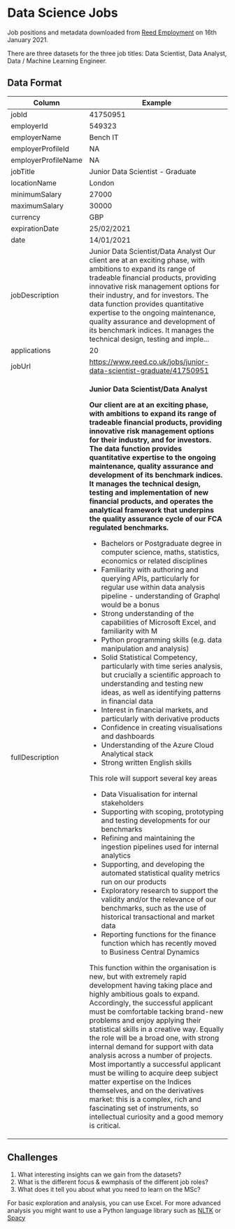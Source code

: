 # Data Science Jobs

Job positions and metadata downloaded from [Reed Employment](https://www.reed.co.uk/) on 16th January 2021.

There are three datasets for the three job titles: Data Scientist, Data Analyst, Data / Machine Learning Engineer.

## Data Format

|  Column   |  Example |  
|---|---|
| jobId               | 41750951   |
| employerId          | 549323  |
| employerName        |  Bench IT  |
| employerProfileId   | NA   |
| employerProfileName | NA  |
| jobTitle            | Junior Data Scientist  - Graduate   |
| locationName        | London    |
| minimumSalary       | 27000    |
| maximumSalary       | 30000    |
| currency            | GBP   |
| expirationDate      | 25/02/2021   |
| date                | 14/01/2021  |
| jobDescription      |  Junior Data Scientist/Data Analyst Our client are at an exciting phase, with ambitions to expand its range of tradeable financial products, providing innovative risk management options for their industry, and for investors. The data function provides quantitative expertise to the  ongoing maintenance, quality assurance and development of its benchmark indices. It manages the technical design, testing and imple...  |
| applications        | 20   |
| jobUrl              | https://www.reed.co.uk/jobs/junior-data-scientist-graduate/41750951    |
| fullDescription     |  <p><strong>Junior Data Scientist/Data Analyst</strong></p> <p><strong>Our client are at an exciting phase, with ambitions to expand its range of tradeable financial products, providing innovative risk management options for their industry, and for investors. The data function provides quantitative expertise to the  ongoing maintenance, quality assurance and development of its benchmark indices. It manages the technical design, testing and implementation of new financial products, and operates the analytical framework that underpins the quality assurance cycle of our  FCA regulated benchmarks. </strong></p> <ul> <li>Bachelors or Postgraduate degree in computer science, maths, statistics, economics or related disciplines</li><li>Familiarity with authoring and querying APIs, particularly for regular use within data analysis pipeline - understanding of Graphql would be a bonus</li><li>Strong understanding of the capabilities of Microsoft Excel, and familiarity with M</li><li>Python programming skills (e.g. data manipulation and analysis)</li><li>Solid Statistical Competency, particularly with time series analysis, but crucially a scientific approach to understanding and testing new ideas, as well as identifying patterns in financial data</li><li>Interest in financial markets, and particularly with derivative products</li><li>Confidence in creating visualisations and dashboards</li><li>Understanding of the Azure Cloud Analytical stack</li><li>Strong written English skills</li></ul> <p>This role will support several key areas</p> <ul> <li>Data Visualisation for internal stakeholders</li><li>Supporting with scoping, prototyping and testing developments for our benchmarks</li><li>Refining and maintaining the ingestion pipelines used for internal analytics</li><li>Supporting, and developing the automated statistical quality metrics run on our products</li><li>Exploratory research to support the validity and/or the relevance of our benchmarks, such as the use of historical transactional and market data</li><li>Reporting functions for the finance function which has recently moved to Business Central Dynamics</li></ul> <p>This function within the organisation is new, but with extremely rapid development having taking place and highly ambitious goals to expand. Accordingly, the successful applicant must be comfortable tacking brand-new problems and enjoy applying their statistical  skills in a creative way. Equally the role will be a broad one, with strong internal demand for support with data analysis across a number of projects. Most importantly a successful applicant must be willing to acquire deep subject matter expertise on the  Indices themselves, and on the derivatives market: this is a complex, rich and fascinating set of instruments, so intellectual curiosity and a good memory is critical.</p>  |


## Challenges

1. What interesting insights can we gain from the datasets?
2. What is the different focus & ewmphasis of the different job roles?
3. What does it tell you about what you need to learn on the MSc?

For basic exploration and analysis, you can use Excel. For more advanced analysis you might want to use a Python language library such as [NLTK](http://www.nltk.org/) or [Spacy](https://spacy.io/)